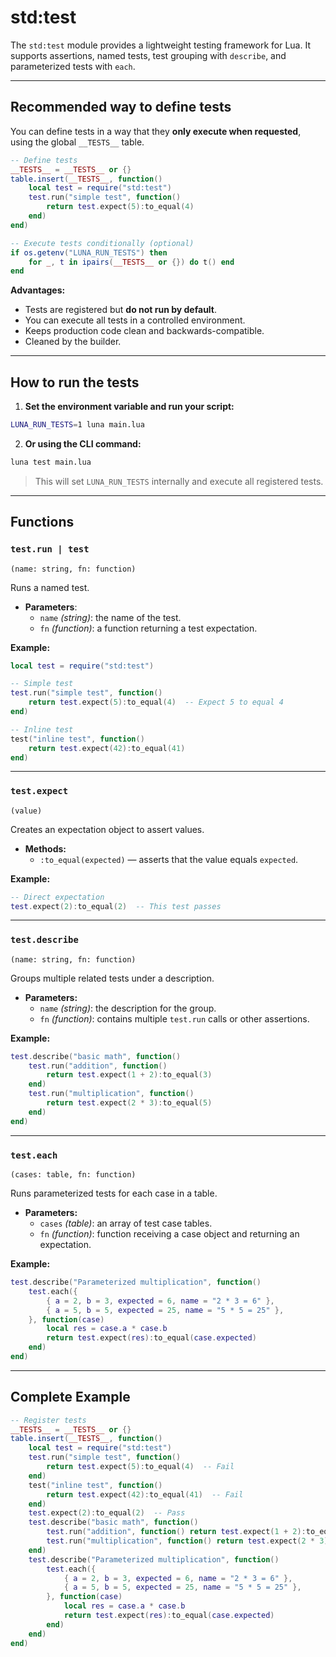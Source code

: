 # std:test

The `std:test` module provides a lightweight testing framework for Lua.
It supports assertions, named tests, test grouping with `describe`, and parameterized tests with `each`.

---

## Recommended way to define tests

You can define tests in a way that they **only execute when requested**, using the global `__TESTS__` table.

```lua
-- Define tests
__TESTS__ = __TESTS__ or {}
table.insert(__TESTS__, function()
    local test = require("std:test")
    test.run("simple test", function()
        return test.expect(5):to_equal(4)
    end)
end)

-- Execute tests conditionally (optional)
if os.getenv("LUNA_RUN_TESTS") then
    for _, t in ipairs(__TESTS__ or {}) do t() end
end
```

**Advantages:**

- Tests are registered but **do not run by default**.
- You can execute all tests in a controlled environment.
- Keeps production code clean and backwards-compatible.
- Cleaned by the builder.

---

## How to run the tests

1. **Set the environment variable and run your script:**

```bash
LUNA_RUN_TESTS=1 luna main.lua
```

2. **Or using the CLI command:**

```bash
luna test main.lua
```

> This will set `LUNA_RUN_TESTS` internally and execute all registered tests.

---

## Functions

### `test.run | test`

`(name: string, fn: function)`

Runs a named test.

- **Parameters**:
  - `name` _(string)_: the name of the test.
  - `fn` _(function)_: a function returning a test expectation.

**Example:**

```lua
local test = require("std:test")

-- Simple test
test.run("simple test", function()
    return test.expect(5):to_equal(4)  -- Expect 5 to equal 4
end)

-- Inline test
test("inline test", function()
    return test.expect(42):to_equal(41)
end)
```

---

### `test.expect`

`(value)`

Creates an expectation object to assert values.

- **Methods:**
  - `:to_equal(expected)` — asserts that the value equals `expected`.

**Example:**

```lua
-- Direct expectation
test.expect(2):to_equal(2)  -- This test passes
```

---

### `test.describe`

`(name: string, fn: function)`

Groups multiple related tests under a description.

- **Parameters:**
  - `name` _(string)_: the description for the group.
  - `fn` _(function)_: contains multiple `test.run` calls or other assertions.

**Example:**

```lua
test.describe("basic math", function()
    test.run("addition", function()
        return test.expect(1 + 2):to_equal(3)
    end)
    test.run("multiplication", function()
        return test.expect(2 * 3):to_equal(5)
    end)
end)
```

---

### `test.each`

`(cases: table, fn: function)`

Runs parameterized tests for each case in a table.

- **Parameters:**
  - `cases` _(table)_: an array of test case tables.
  - `fn` _(function)_: function receiving a case object and returning an expectation.

**Example:**

```lua
test.describe("Parameterized multiplication", function()
    test.each({
        { a = 2, b = 3, expected = 6, name = "2 * 3 = 6" },
        { a = 5, b = 5, expected = 25, name = "5 * 5 = 25" },
    }, function(case)
        local res = case.a * case.b
        return test.expect(res):to_equal(case.expected)
    end)
end)
```

---

## Complete Example

```lua
-- Register tests
__TESTS__ = __TESTS__ or {}
table.insert(__TESTS__, function()
    local test = require("std:test")
    test.run("simple test", function()
        return test.expect(5):to_equal(4)  -- Fail
    end)
    test("inline test", function()
        return test.expect(42):to_equal(41)  -- Fail
    end)
    test.expect(2):to_equal(2)  -- Pass
    test.describe("basic math", function()
        test.run("addition", function() return test.expect(1 + 2):to_equal(3) end)
        test.run("multiplication", function() return test.expect(2 * 3):to_equal(5) end)
    end)
    test.describe("Parameterized multiplication", function()
        test.each({
            { a = 2, b = 3, expected = 6, name = "2 * 3 = 6" },
            { a = 5, b = 5, expected = 25, name = "5 * 5 = 25" },
        }, function(case)
            local res = case.a * case.b
            return test.expect(res):to_equal(case.expected)
        end)
    end)
end)
```
